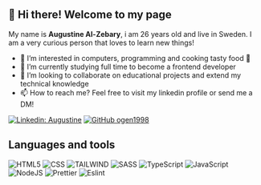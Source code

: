 <h2>👋 Hi there! Welcome to my page</h2>

My name is <b>Augustine Al-Zebary</b>, i am 26 years old and live in Sweden. I am a very curious person that loves to learn new things!

- 👀 I’m interested in computers, programming and cooking tasty food 🍔
- 🌱 I’m currently studying full time to become a frontend developer 
- 💞️ I’m looking to collaborate on educational projects and extend my technical knowledge
- 📫 How to reach me? Feel free to visit my linkedin profile or send me a DM!

[![Linkedin: Augustine](https://img.shields.io/badge/-Augustine-blue?style=flat-square&logo=Linkedin&logoColor=white&link=https://www.linkedin.com/in/augustine-al-zebary-1094a5163/)]([https://www.linkedin.com/in/thaianebraga/](https://www.linkedin.com/in/augustine-al-zebary-1094a5163/))
[![GitHub ogen1998](https://img.shields.io/github/followers/ogen1998?label=follow&style=social)](https://github.com/ogen1998)


<h2>Languages and tools</h2>

![HTML5](https://img.shields.io/badge/HTML5-E34F26?style=for-the-badge&logo=html5&logoColor=white)
![CSS](https://img.shields.io/badge/CSS3-1572B6?style=for-the-badge&logo=css3&logoColor=white)
![TAILWIND](https://img.shields.io/badge/Tailwind-1A2C34?style=for-the-badge&logo=tailwindcss&logoColor=white)
![SASS](https://img.shields.io/badge/Sass-CC6699?style=for-the-badge&logo=sass&logoColor=white)
![TypeScript](https://img.shields.io/badge/TypeScript-007ACC?style=for-the-badge&logo=typescript&logoColor=white)
![JavaScript](https://img.shields.io/badge/JavaScript-323330?style=for-the-badge&logo=javascript&logoColor=F7DF1E)
![NodeJS](https://img.shields.io/badge/Node.js-43853D?style=for-the-badge&logo=node.js&logoColor=white)
![Prettier](https://img.shields.io/badge/prettier-1A2C34?style=for-the-badge&logo=prettier&logoColor=F7BA3E)
![Eslint](https://img.shields.io/badge/eslint-3A33D1?style=for-the-badge&logo=eslint&logoColor=white)







<!---
Ogen1998/Ogen1998 is a ✨ special ✨ repository because its `README.md` (this file) appears on your GitHub profile.
You can click the Preview link to take a look at your changes.
--->
